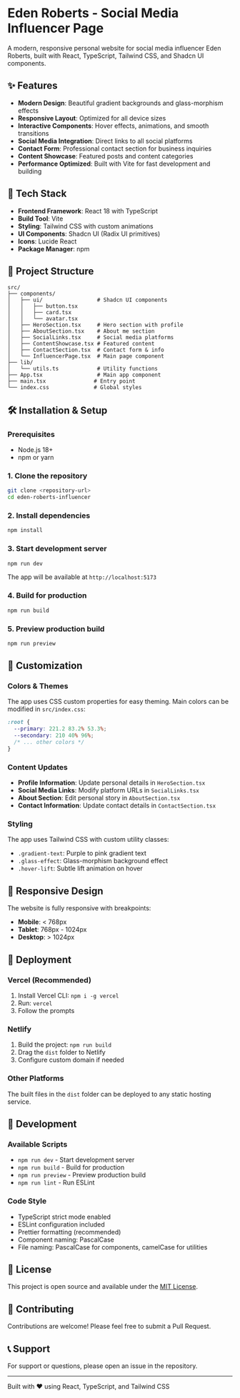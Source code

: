 # Eden Roberts - Social Media Influencer Page

A modern, responsive personal website for social media influencer Eden Roberts, built with React, TypeScript, Tailwind CSS, and Shadcn UI components.

## ✨ Features

- **Modern Design**: Beautiful gradient backgrounds and glass-morphism effects
- **Responsive Layout**: Optimized for all device sizes
- **Interactive Components**: Hover effects, animations, and smooth transitions
- **Social Media Integration**: Direct links to all social platforms
- **Contact Form**: Professional contact section for business inquiries
- **Content Showcase**: Featured posts and content categories
- **Performance Optimized**: Built with Vite for fast development and building

## 🚀 Tech Stack

- **Frontend Framework**: React 18 with TypeScript
- **Build Tool**: Vite
- **Styling**: Tailwind CSS with custom animations
- **UI Components**: Shadcn UI (Radix UI primitives)
- **Icons**: Lucide React
- **Package Manager**: npm

## 📁 Project Structure

```
src/
├── components/
│   ├── ui/                 # Shadcn UI components
│   │   ├── button.tsx
│   │   ├── card.tsx
│   │   └── avatar.tsx
│   ├── HeroSection.tsx     # Hero section with profile
│   ├── AboutSection.tsx    # About me section
│   ├── SocialLinks.tsx     # Social media platforms
│   ├── ContentShowcase.tsx # Featured content
│   ├── ContactSection.tsx  # Contact form & info
│   └── InfluencerPage.tsx  # Main page component
├── lib/
│   └── utils.ts            # Utility functions
├── App.tsx                 # Main app component
├── main.tsx               # Entry point
└── index.css              # Global styles
```

## 🛠️ Installation & Setup

### Prerequisites

- Node.js 18+ 
- npm or yarn

### 1. Clone the repository

```bash
git clone <repository-url>
cd eden-roberts-influencer
```

### 2. Install dependencies

```bash
npm install
```

### 3. Start development server

```bash
npm run dev
```

The app will be available at `http://localhost:5173`

### 4. Build for production

```bash
npm run build
```

### 5. Preview production build

```bash
npm run preview
```

## 🎨 Customization

### Colors & Themes

The app uses CSS custom properties for easy theming. Main colors can be modified in `src/index.css`:

```css
:root {
  --primary: 221.2 83.2% 53.3%;
  --secondary: 210 40% 96%;
  /* ... other colors */
}
```

### Content Updates

- **Profile Information**: Update personal details in `HeroSection.tsx`
- **Social Media Links**: Modify platform URLs in `SocialLinks.tsx`
- **About Section**: Edit personal story in `AboutSection.tsx`
- **Contact Information**: Update contact details in `ContactSection.tsx`

### Styling

The app uses Tailwind CSS with custom utility classes:
- `.gradient-text`: Purple to pink gradient text
- `.glass-effect`: Glass-morphism background effect
- `.hover-lift`: Subtle lift animation on hover

## 📱 Responsive Design

The website is fully responsive with breakpoints:
- **Mobile**: < 768px
- **Tablet**: 768px - 1024px  
- **Desktop**: > 1024px

## 🚀 Deployment

### Vercel (Recommended)

1. Install Vercel CLI: `npm i -g vercel`
2. Run: `vercel`
3. Follow the prompts

### Netlify

1. Build the project: `npm run build`
2. Drag the `dist` folder to Netlify
3. Configure custom domain if needed

### Other Platforms

The built files in the `dist` folder can be deployed to any static hosting service.

## 🔧 Development

### Available Scripts

- `npm run dev` - Start development server
- `npm run build` - Build for production
- `npm run preview` - Preview production build
- `npm run lint` - Run ESLint

### Code Style

- TypeScript strict mode enabled
- ESLint configuration included
- Prettier formatting (recommended)
- Component naming: PascalCase
- File naming: PascalCase for components, camelCase for utilities

## 📄 License

This project is open source and available under the [MIT License](LICENSE).

## 🤝 Contributing

Contributions are welcome! Please feel free to submit a Pull Request.

## 📞 Support

For support or questions, please open an issue in the repository.

---

Built with ❤️ using React, TypeScript, and Tailwind CSS

